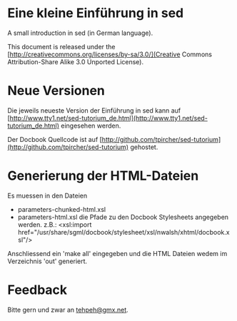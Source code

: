 Eine kleine Einführung in sed
=============================

A small introduction in sed (in German language).

This document is released under the
[http://creativecommons.org/licenses/by-sa/3.0/](Creative Commons
Attribution-Share Alike 3.0 Unported License).


Neue Versionen
==============

Die jeweils neueste Version der Einführung in sed kann auf
[http://www.tty1.net/sed-tutorium_de.html](http://www.tty1.net/sed-tutorium_de.html)
eingesehen werden.

Der Docbook Quellcode ist auf
[http://github.com/tpircher/sed-tutorium](http://github.com/tpircher/sed-tutorium)
gehostet.


Generierung der HTML-Dateien
============================

Es muessen in den Dateien
- parameters-chunked-html.xsl
- parameters-html.xsl
die Pfade zu den Docbook Stylesheets angegeben werden.
z.B.: <xsl:import href="/usr/share/sgml/docbook/stylesheet/xsl/nwalsh/xhtml/docbook.xsl"/>

Anschliessend ein 'make all' eingegeben und die HTML Dateien wedem im Verzeichnis 'out'
generiert.


Feedback
========

Bitte gern und zwar an <tehpeh@gmx.net>.
